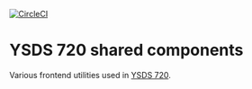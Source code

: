 [![CircleCI](https://circleci.com/gh/YSDSRND/720-ts.svg?style=shield)](https://circleci.com/gh/YSDSRND/720-ts)

# YSDS 720 shared components
Various frontend utilities used in [YSDS 720](https://720.ysds.com).
